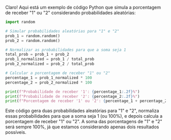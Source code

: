 Claro! Aqui está um exemplo de código Python que simula a porcentagem de receber "1" ou "2" considerando probabilidades aleatórias:

```python
import random

# Simular probabilidades aleatórias para "1" e "2"
prob_1 = random.random()
prob_2 = random.random()

# Normalizar as probabilidades para que a soma seja 1
total_prob = prob_1 + prob_2
prob_1_normalized = prob_1 / total_prob
prob_2_normalized = prob_2 / total_prob

# Calcular a porcentagem de receber "1" ou "2"
percentage_1 = prob_1_normalized * 100
percentage_2 = prob_2_normalized * 100

print(f"Probabilidade de receber '1': {percentage_1:.2f}%")
print(f"Probabilidade de receber '2': {percentage_2:.2f}%")
print(f"Porcentagem de receber '1' ou '2': {percentage_1 + percentage_2:.2f}%")
```

Este código gera duas probabilidades aleatórias para "1" e "2", normaliza essas probabilidades para que a soma seja 1 (ou 100%), e depois calcula a porcentagem de receber "1" ou "2". A soma das porcentagens de "1" e "2" será sempre 100%, já que estamos considerando apenas dois resultados possíveis.